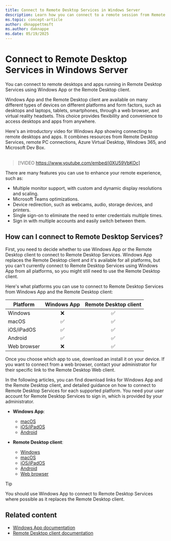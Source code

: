 ```yaml
---
title: Connect to Remote Desktop Services in Windows Server
description: Learn how you can connect to a remote session from Remote Desktop Services in Windows Server using Windows App or the Remote Desktop client.
ms.topic: concept-article
author: dknappettmsft
ms.author: daknappe
ms.date: 05/19/2025
---
```


# Connect to Remote Desktop Services in Windows Server

You can connect to remote desktops and apps running in Remote Desktop Services using Windows App or the Remote Desktop client.

Windows App and the Remote Desktop client are available on many different types of devices on different platforms and form factors, such as desktops and laptops, tablets, smartphones, through a web browser, and virtual reality headsets. This choice provides flexibility and convenience to access desktops and apps from anywhere.

Here's an introductory video for Windows App showing connecting to remote desktops and apps. It combines resources from Remote Desktop Services, remote PC connections, Azure Virtual Desktop, Windows 365, and Microsoft Dev Box.<br /><br />

> [!VIDEO https://www.youtube.com/embed/j0XU59VbKOc]

There are many features you can use to enhance your remote experience, such as:

- Multiple monitor support, with custom and dynamic display resolutions and scaling.
- Microsoft Teams optimizations.
- Device redirection, such as webcams, audio, storage devices, and printers.
- Single sign-on to eliminate the need to enter credentials multiple times.
- Sign in with multiple accounts and easily switch between them.

## How can I connect to Remote Desktop Services?

First, you need to decide whether to use Windows App or the Remote Desktop client to connect to Remote Desktop Services. Windows App replaces the Remote Desktop client and it's available for all platforms, but you can't currently connect to Remote Desktop Services using Windows App from all platforms, so you might still need to use the Remote Desktop client.

Here's what platforms you can use to connect to Remote Desktop Services from Windows App and the Remote Desktop client:

| Platform | Windows App | Remote Desktop client |
|-|:-:|:-:|
| Windows | ❌ | ✅ |
| macOS | ✅ | ✅ |
| iOS/iPadOS | ✅ | ✅ |
| Android | ✅ | ✅ |
| Web browser | ❌ | ✅ |

Once you choose which app to use, download an install it on your device. If you want to connect from a web browser, contact your administrator for their specific link to the Remote Desktop Web client.

In the following articles, you can find download links for Windows App and the Remote Desktop client, and detailed guidance on how to connect to Remote Desktop Services for each supported platform. You need your user account for Remote Desktop Services to sign in, which is provided by your administrator.

- **Windows App**:
  - [macOS](/windows-app/get-started-connect-devices-desktops-apps?pivots=remote-desktop-services&tabs=macos-rds)
  - [iOS/iPadOS](/windows-app/get-started-connect-devices-desktops-apps?pivots=remote-desktop-services&tabs=ios-ipados-rds)
  - [Android](/windows-app/get-started-connect-devices-desktops-apps?pivots=remote-desktop-services&tabs=android-rds)

- **Remote Desktop client**:
  - [Windows](/previous-versions/remote-desktop-client/remote-desktop-windows-urdc)
  - [macOS](/previous-versions/remote-desktop-client/remote-desktop-macos)
  - [iOS/iPadOS](/previous-versions/remote-desktop-client/remote-desktop-ios-ipados)
  - [Android](/previous-versions/remote-desktop-client/remote-desktop-android)
  - [Web browser](remote-desktop-web-client.md)

> [!TIP]
> You should use Windows App to connect to Remote Desktop Services where possible as it replaces the Remote Desktop client.

## Related content

- [Windows App documentation](/windows-app/)
- [Remote Desktop client documentation](/previous-versions/remote-desktop-client/)
